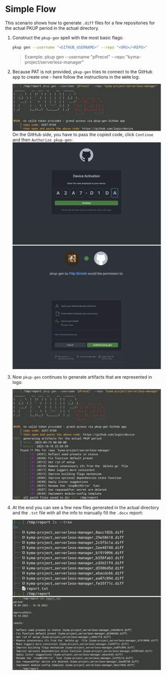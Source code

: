 # Simple Flow

This scenario shows how to generate `.diff` files for a few repositories for the actual PKUP period in the actual directory.

1. Construct the `pkup-gen` spell with the most basic flags:

    ```bash
    pkup gen --username "<GITHUB_USERNAME>" --repo "<ORG>/<REPO>"
    ```

    > Example: pkup gen --username "pPrecel" --repo "kyma-project/serverless-manager"

2. Because PAT is not provided, `pkup-gen` tries to connect to the GitHub app to create one - here follow the instructions in the `WARN` log:

    ![1](../../assets/screenshot-simple-flow-1.png)
    On the GitHub side, you have to pass the copied code, click `Continue` and then `Authorize pkup-gen`:
    ![2](../../assets/screenshot-simple-flow-2.png)
    ![3](../../assets/screenshot-simple-flow-3.png)

3. Now `pkup-gen` continues to generate artifacts that are represented in logs:

    ![4](../../assets/screenshot-simple-flow-4.png)

4. At the end you can see a few new files generated in the actual directory and the `.txt` file with all the info to manually fill the `.docx` report:

    ![5](../../assets/screenshot-simple-flow-5.png)
    ![6](../../assets/screenshot-simple-flow-6.png)
